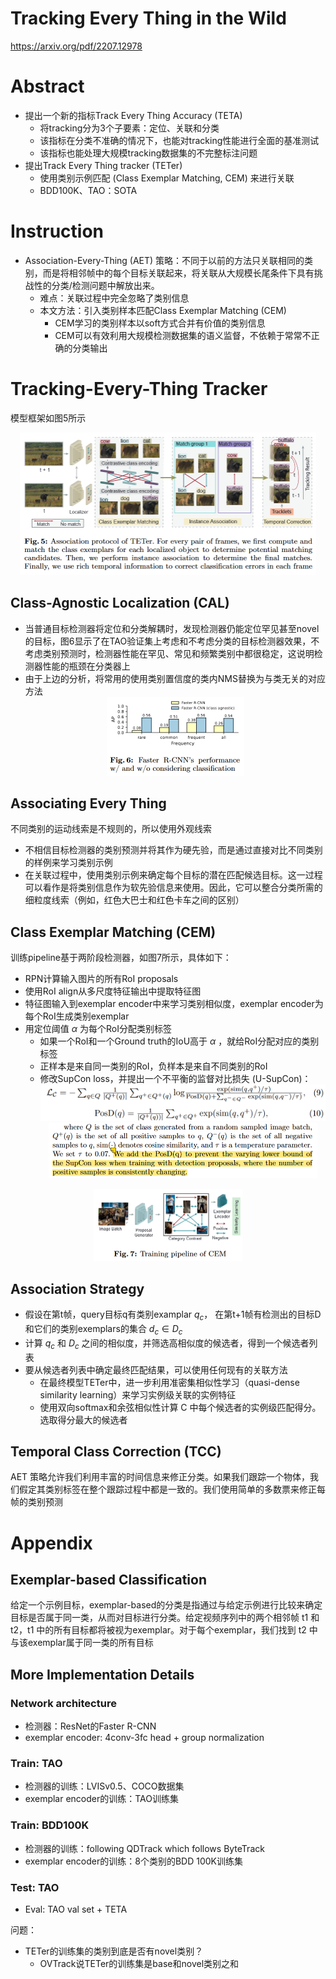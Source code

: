 # Tracking Every Thing in the Wild
https://arxiv.org/pdf/2207.12978
# Abstract
- 提出一个新的指标Track Every Thing Accuracy (TETA)
  - 将tracking分为3个子要素：定位、关联和分类
  - 该指标在分类不准确的情况下，也能对tracking性能进行全面的基准测试
  - 该指标也能处理大规模tracking数据集的不完整标注问题
- 提出Track Every Thing tracker (TETer) 
  - 使用类别示例匹配 (Class Exemplar Matching, CEM) 来进行关联
  - BDD100K、TAO：SOTA
# Instruction
- Association-Every-Thing (AET) 策略：不同于以前的方法只关联相同的类别，而是将相邻帧中的每个目标关联起来，将关联从大规模长尾条件下具有挑战性的分类/检测问题中解放出来。
  - 难点：关联过程中完全忽略了类别信息
  - 本文方法：引入类别样本匹配Class Exemplar Matching (CEM)
    - CEM学习的类别样本以soft方式合并有价值的类别信息
    - CEM可以有效利用大规模检测数据集的语义监督，不依赖于常常不正确的分类输出


# Tracking-Every-Thing Tracker
模型框架如图5所示
<center><img src=../images/image-84.png style="zoom:50%"></center>

## Class-Agnostic Localization (CAL)
- 当普通目标检测器将定位和分类解耦时，发现检测器仍能定位罕见甚至novel的目标，图6显示了在TAO验证集上考虑和不考虑分类的目标检测器效果，不考虑类别预测时，检测器性能在罕见、常见和频繁类别中都很稳定，这说明检测器性能的瓶颈在分类器上
- 由于上边的分析，将常用的使用类别置信度的类内NMS替换为与类无关的对应方法
    <center><img src=../images/image-85.png style="zoom:50%"></center>

## Associating Every Thing
不同类别的运动线索是不规则的，所以使用外观线索
- 不相信目标检测器的类别预测并将其作为硬先验，而是通过直接对比不同类别的样例来学习类别示例
- 在关联过程中，使用类别示例来确定每个目标的潜在匹配候选目标。这一过程可以看作是将类别信息作为软先验信息来使用。因此，它可以整合分类所需的细粒度线索（例如，红色大巴士和红色卡车之间的区别）

## Class Exemplar Matching (CEM)
训练pipeline基于两阶段检测器，如图7所示，具体如下：
- RPN计算输入图片的所有RoI proposals
- 使用RoI align从多尺度特征输出中提取特征图
- 特征图输入到exemplar encoder中来学习类别相似度，exemplar encoder为每个RoI生成类别exemplar
- 用定位阈值 $\alpha$ 为每个RoI分配类别标签
  - 如果一个RoI和一个Ground truth的IoU高于 $\alpha$ ，就给RoI分配对应的类别标签
  - 正样本是来自同一类别的RoI，负样本是来自不同类别的RoI
  - 修改SupCon loss，并提出一个不平衡的监督对比损失 (U-SupCon)：
    <center><img src=../images/image-87.png style="zoom:50%"></center>
    <center><img src=../images/image-93.png style="zoom:50%"></center>
<center><img src=../images/image-86.png style="zoom:50%"></center>

## Association Strategy
- 假设在第t帧，query目标q有类别examplar $q_c$， 在第t+1帧有检测出的目标D和它们的类别exemplars的集合 $d_c \in D_c$ 
- 计算 $q_c$ 和 $D_c$ 之间的相似度，并筛选高相似度的候选者，得到一个候选者列表
- 要从候选者列表中确定最终匹配结果，可以使用任何现有的关联方法
  - 在最终模型TETer中，进一步利用准密集相似性学习（quasi-dense similarity learning）来学习实例级关联的实例特征
  - 使用双向softmax和余弦相似性计算 C 中每个候选者的实例级匹配得分。选取得分最大的候选者

## Temporal Class Correction (TCC)
AET 策略允许我们利用丰富的时间信息来修正分类。如果我们跟踪一个物体，我们假定其类别标签在整个跟踪过程中都是一致的。我们使用简单的多数票来修正每帧的类别预测

# Appendix
## Exemplar-based Classification
给定一个示例目标，exemplar-based的分类是指通过与给定示例进行比较来确定目标是否属于同一类，从而对目标进行分类。给定视频序列中的两个相邻帧 t1 和 t2，t1 中的所有目标都将被视为exemplar。对于每个exemplar，我们找到 t2 中与该exemplar属于同一类的所有目标
## More Implementation Details
### Network architecture
- 检测器：ResNet的Faster R-CNN
- exemplar encoder: 4conv-3fc head + group normalization

### Train: TAO
- 检测器的训练：LVISv0.5、COCO数据集
- exemplar encoder的训练：TAO训练集

### Train: BDD100K
- 检测器的训练：following QDTrack which follows ByteTrack
- exemplar encoder的训练：8个类别的BDD 100K训练集

### Test: TAO
- Eval: TAO val set + TETA
  

问题：
- TETer的训练集的类别到底是否有novel类别？
  - OVTrack说TETer的训练集是base和novel类别之和
